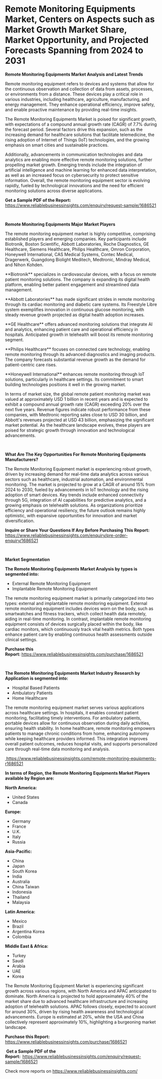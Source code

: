 <p><h1>Remote Monitoring Equipments Market, Centers on Aspects such as Market Growth Market Share, Market Opportunity, and Projected Forecasts Spanning from 2024 to 2031</h1></p><p><strong>Remote Monitoring Equipments Market Analysis and Latest Trends</strong></p>
<p><p>Remote monitoring equipment refers to devices and systems that allow for the continuous observation and collection of data from assets, processes, or environments from a distance. These devices play a critical role in various industries, including healthcare, agriculture, manufacturing, and energy management. They enhance operational efficiency, improve safety, and enable proactive maintenance by providing real-time insights.</p><p>The Remote Monitoring Equipments Market is poised for significant growth, with expectations of a compound annual growth rate (CAGR) of 7.7% during the forecast period. Several factors drive this expansion, such as the increasing demand for healthcare solutions that facilitate telemedicine, the rising adoption of Internet of Things (IoT) technologies, and the growing emphasis on smart cities and sustainable practices. </p><p>Additionally, advancements in communication technologies and data analytics are enabling more effective remote monitoring solutions, further propelling market growth. Emerging trends include the integration of artificial intelligence and machine learning for enhanced data interpretation, as well as an increased focus on cybersecurity to protect sensitive information. Overall, the remote monitoring equipment sector is evolving rapidly, fueled by technological innovations and the need for efficient monitoring solutions across diverse applications.</p></p>
<p><strong>Get a Sample PDF of the Report:&nbsp;</strong> <a href="https://www.reliablebusinessinsights.com/enquiry/request-sample/1686521?utm_campaign=39&utm_medium=2&utm_source=Github&utm_content=ia&utm_term=31122024&utm_id=remote-monitoring-equipments">https://www.reliablebusinessinsights.com/enquiry/request-sample/1686521</a></p>
<p>&nbsp;</p>
<p><strong>Remote Monitoring Equipments Major Market Players</strong></p>
<p><p>The remote monitoring equipment market is highly competitive, comprising established players and emerging companies. Key participants include Biotronik, Boston Scientific, Abbott Laboratories, Roche Diagnostics, GE Healthcare, Siemens Healthcare, Philips Healthcare, Omron Corporation, Honeywell International, CAS Medical Systems, Contec Medical, Dragerwerk, Guangdong Biolight Meditech, Medtronic, Mindray Medical, and Nihon Kohden.</p><p>**Biotronik** specializes in cardiovascular devices, with a focus on remote patient monitoring solutions. The company is expanding its digital health platform, enabling better patient engagement and streamlined data management.</p><p>**Abbott Laboratories** has made significant strides in remote monitoring through its cardiac monitoring and diabetic care systems. Its Freestyle Libre system exemplifies innovation in continuous glucose monitoring, with steady revenue growth projected as digital health adoption increases.</p><p>**GE Healthcare** offers advanced monitoring solutions that integrate AI and analytics, enhancing patient care and operational efficiency in hospitals. Anticipated growth in telehealth will boost its remote monitoring segment.</p><p>**Philips Healthcare** focuses on connected care technology, enabling remote monitoring through its advanced diagnostics and imaging products. The company forecasts substantial revenue growth as the demand for patient-centric care rises.</p><p>**Honeywell International** enhances remote monitoring through IoT solutions, particularly in healthcare settings. Its commitment to smart building technologies positions it well in the growing market.</p><p>In terms of market size, the global remote patient monitoring market was valued at approximately USD 1 billion in recent years and is expected to exhibit a compound annual growth rate (CAGR) exceeding 20% over the next five years. Revenue figures indicate robust performance from these companies, with Medtronic reporting sales close to USD 30 billion, and Abbott's revenues projected at USD 43 billion, emphasizing the significant market potential. As the healthcare landscape evolves, these players are poised for strategic growth through innovation and technological advancements.</p></p>
<p>&nbsp;</p>
<p><strong>What Are The Key Opportunities For Remote Monitoring Equipments Manufacturers?</strong></p>
<p><p>The Remote Monitoring Equipment market is experiencing robust growth, driven by increasing demand for real-time data analytics across various sectors such as healthcare, industrial automation, and environmental monitoring. The market is projected to grow at a CAGR of around 15% from 2024 to 2030, fueled by advancements in IoT technology and the rising adoption of smart devices. Key trends include enhanced connectivity through 5G, integration of AI capabilities for predictive analytics, and a growing emphasis on telehealth solutions. As organizations prioritize efficiency and operational resiliency, the future outlook remains highly optimistic, with expansive opportunities for innovation and market diversification.</p></p>
<p><strong>Inquire or Share Your Questions If Any Before Purchasing This Report:</strong> <a href="https://www.reliablebusinessinsights.com/enquiry/pre-order-enquiry/1686521?utm_campaign=39&utm_medium=2&utm_source=Github&utm_content=ia&utm_term=31122024&utm_id=remote-monitoring-equipments">https://www.reliablebusinessinsights.com/enquiry/pre-order-enquiry/1686521</a></p>
<p>&nbsp;</p>
<p><strong>Market Segmentation</strong></p>
<p><strong>The Remote Monitoring Equipments Market Analysis by types is segmented into:</strong></p>
<p><ul><li>External Remote Monitoring Equipment</li><li>Implantable Remote Monitoring Equipment</li></ul></p>
<p><p>The remote monitoring equipment market is primarily categorized into two types: external and implantable remote monitoring equipment. External remote monitoring equipment includes devices worn on the body, such as smartwatches and fitness trackers, which collect health data remotely, aiding in real-time monitoring. In contrast, implantable remote monitoring equipment consists of devices surgically placed within the body, like cardiac monitors, which continuously track vital health metrics. Both types enhance patient care by enabling continuous health assessments outside clinical settings.</p></p>
<p><strong>Purchase this Report:&nbsp;</strong><a href="https://www.reliablebusinessinsights.com/purchase/1686521?utm_campaign=39&utm_medium=2&utm_source=Github&utm_content=ia&utm_term=31122024&utm_id=remote-monitoring-equipments">https://www.reliablebusinessinsights.com/purchase/1686521</a></p>
<p>&nbsp;</p>
<p><strong>The Remote Monitoring Equipments Market Industry Research by Application is segmented into:</strong></p>
<p><ul><li>Hospital Based Patients</li><li>Ambulatory Patients</li><li>Home Healthcare</li></ul></p>
<p><p>The remote monitoring equipment market serves various applications across healthcare settings. In hospitals, it enables constant patient monitoring, facilitating timely interventions. For ambulatory patients, portable devices allow for continuous observation during daily activities, ensuring health stability. In home healthcare, remote monitoring empowers patients to manage chronic conditions from home, enhancing autonomy while keeping healthcare providers informed. This integration improves overall patient outcomes, reduces hospital visits, and supports personalized care through real-time data monitoring and analysis.</p></p>
<p><a href="https://www.reliablebusinessinsights.com/remote-monitoring-equipments-r1686521?utm_campaign=39&utm_medium=2&utm_source=Github&utm_content=ia&utm_term=31122024&utm_id=remote-monitoring-equipments">&nbsp;https://www.reliablebusinessinsights.com/remote-monitoring-equipments-r1686521</a></p>
<p><strong>In terms of Region, the Remote Monitoring Equipments Market Players available by Region are:</strong></p>
<p>
    <p> <strong> North America: </strong>
        <ul>
            <li>United States</li>
            <li>Canada</li>
        </ul>
        </p> 
    <p> <strong> Europe: </strong>
        <ul>
            <li>Germany</li>
            <li>France</li>
            <li>U.K.</li>
            <li>Italy</li>
            <li>Russia</li>
        </ul>
        </p> 
    <p> <strong> Asia-Pacific: </strong>
        <ul>
            <li>China</li>
            <li>Japan</li>
            <li>South Korea</li>
            <li>India</li>
            <li>Australia</li>
            <li>China Taiwan</li>
            <li>Indonesia</li>
            <li>Thailand</li>
            <li>Malaysia</li>
        </ul>
        </p> 
    <p> <strong> Latin America: </strong>
        <ul>
            <li>Mexico</li>
            <li>Brazil</li>
            <li>Argentina Korea</li>
            <li>Colombia</li>
        </ul>
        </p> 
    <p> <strong> Middle East & Africa: </strong>
        <ul>
            <li>Turkey</li>
            <li>Saudi</li>
            <li>Arabia</li>
            <li>UAE</li>
            <li>Korea</li>
        </ul>
    </p>
    </p>
<p><p>The Remote Monitoring Equipment Market is experiencing significant growth across various regions, with North America and APAC anticipated to dominate. North America is projected to hold approximately 40% of the market share due to advanced healthcare infrastructure and increasing adoption of telehealth solutions. APAC follows closely, expected to account for around 30%, driven by rising health awareness and technological advancements. Europe is estimated at 20%, while the USA and China collectively represent approximately 10%, highlighting a burgeoning market landscape.</p></p>
<p><strong>Purchase this Report: </strong><a href="https://www.reliablebusinessinsights.com/purchase/1686521?utm_campaign=39&utm_medium=2&utm_source=Github&utm_content=ia&utm_term=31122024&utm_id=remote-monitoring-equipments">https://www.reliablebusinessinsights.com/purchase/1686521</a></p>
<p>&nbsp;<strong>Get a Sample PDF of the Report:&nbsp;&nbsp;</strong><a href="https://www.reliablebusinessinsights.com/enquiry/request-sample/1686521?utm_campaign=39&utm_medium=2&utm_source=Github&utm_content=ia&utm_term=31122024&utm_id=remote-monitoring-equipments">https://www.reliablebusinessinsights.com/enquiry/request-sample/1686521</a></p>
<p><strong></strong></p>
<p>Check more reports on <a href="https://www.reliablebusinessinsights.com/?utm_campaign=39&utm_medium=2&utm_source=Github&utm_content=ia&utm_term=31122024&utm_id=remote-monitoring-equipments">https://www.reliablebusinessinsights.com/</a></p>